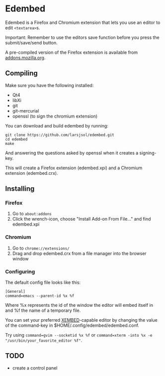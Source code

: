Edembed
=======
Edembed is a Firefox and Chromium extension that lets you use an editor to edit `<textarea>`s. 

Important: Remember to use the editors save function before you press the submit/save/send button.

A pre-compiled version of the Firefox extension is available from [addons.mozilla.org](https://addons.mozilla.org/en-US/firefox/addon/edembed/).

## Compiling
Make sure you have the following installed:

* Qt4
* libXi
* git
* git-mercurial
* openssl (to sign the chromium extension)

You can download and build edembed by running:
```
git clone https://github.com/larsjsol/edembed.git
cd edembed
make
```
And answering the questions asked by openssl when it creates a signing-key.

This will create a Firefox extension (edembed.xpi) and a Chromium extension (edembed.crx). 

## Installing

### Firefox
1. Go to `about:addons`
2. Click the wrench-icon,  choose "Install Add-on From File..." and find edembed.xpi

### Chromium
1. Go to `chrome://extensions/`
2. Drag and drop edembed.crx from a file manager into the browser window

### Configuring

The default config file looks like this:
```
[General]
command=emacs --parent-id %x %f
```
Where %x represents the id of the window the editor will embed itself in and %f the name of a temporary file.

You can set your preferred [XEMBED](http://standards.freedesktop.org/xembed-spec/xembed-spec-latest.html)-capable editor by changing the value of the command-key in $HOME/.config/edembed/edembed.conf. 

Try using `command=gvim --socketid %x %f` or `command=xterm -into %x -e "/usr/bin/your_favorite_editor %f"`.

## TODO
* create a control panel
